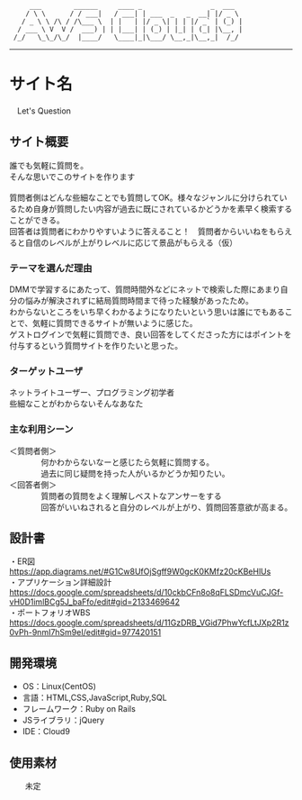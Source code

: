          ___        ______     ____ _                 _  ___  
        / \ \      / / ___|   / ___| | ___  _   _  __| |/ _ \ 
       / _ \ \ /\ / /\___ \  | |   | |/ _ \| | | |/ _` | (_) |
      / ___ \ V  V /  ___) | | |___| | (_) | |_| | (_| |\__, |
     /_/   \_\_/\_/  |____/   \____|_|\___/ \__,_|\__,_|  /_/ 
 ----------------------------------------------------------------- 
# サイト名
　Let's Question
## サイト概要
誰でも気軽に質問を。<br>
そんな思いでこのサイトを作ります<br>
<br>
質問者側はどんな些細なことでも質問してOK。様々なジャンルに分けられているため自身が質問したい内容が過去に既にされているかどうかを素早く検索することができる。<br>
回答者は質問者にわかりやすいように答えること！　質問者からいいねをもらえると自信のレベルが上がりレベルに応じて景品がもらえる（仮）

### テーマを選んだ理由
DMMで学習するにあたって、質問時間外などにネットで検索した際にあまり自分の悩みが解決されずに結局質問時間まで待った経験があったため。<br>
わからないところをいち早くわかるようになりたいという思いは誰にでもあることで、気軽に質問できるサイトが無いように感じた。<br>
ゲストログインで気軽に質問でき、良い回答をしてくださった方にはポイントを付与するという質問サイトを作りたいと思った。


### ターゲットユーザ
ネットライトユーザー、プログラミング初学者<br>
些細なことがわからないそんなあなた

### 主な利用シーン
＜質問者側＞<br>
　　　　何かわからないなーと感じたら気軽に質問する。<br>
　　　　過去に同じ疑問を持った人がいるかどうか知りたい。<br>
＜回答者側＞<br>
　　　　質問者の質問をよく理解しベストなアンサーをする<br>
　　　　回答がいいねされると自分のレベルが上がり、質問回答意欲が高まる。<br>

## 設計書
・ER図　　https://app.diagrams.net/#G1Cw8UfOjSgff9W0gcK0KMfz20cKBeHlUs<br>
・アプリケーション詳細設計　　https://docs.google.com/spreadsheets/d/10ckbCFn8o8qFLSDmcVuCJGf-vH0D1imlBCg5J_baFfo/edit#gid=2133469642<br>
・ポートフォリオWBS 　　https://docs.google.com/spreadsheets/d/11GzDRB_VGid7PhwYcfLtJXp2R1z0vPh-9nmI7hSm9eI/edit#gid=977420151<br>

## 開発環境
- OS：Linux(CentOS)
- 言語：HTML,CSS,JavaScript,Ruby,SQL
- フレームワーク：Ruby on Rails
- JSライブラリ：jQuery
- IDE：Cloud9

## 使用素材
　　未定